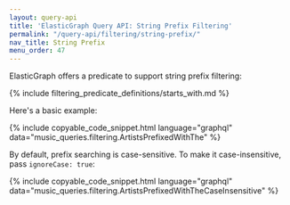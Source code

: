 ```yaml
---
layout: query-api
title: 'ElasticGraph Query API: String Prefix Filtering'
permalink: "/query-api/filtering/string-prefix/"
nav_title: String Prefix
menu_order: 47
---
```


ElasticGraph offers a predicate to support string prefix filtering:

{% include filtering_predicate_definitions/starts_with.md %}

Here's a basic example:

{% include copyable_code_snippet.html language="graphql" data="music_queries.filtering.ArtistsPrefixedWithThe" %}

By default, prefix searching is case-sensitive. To make it case-insensitive, pass `ignoreCase: true`:

{% include copyable_code_snippet.html language="graphql" data="music_queries.filtering.ArtistsPrefixedWithTheCaseInsensitive" %}
